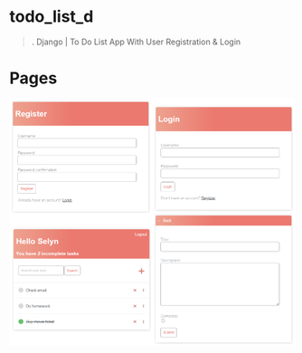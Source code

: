 # todo_list_d
>. Django | To Do List App With User Registration & Login

# Pages
<img src="./venv/images/Screenshot 2022-03-17 142930.png">